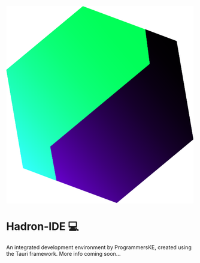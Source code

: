 <img src='./src-tauri/app_icons/app-icon.svg' width='500'/>

# Hadron-IDE :computer:
An integrated development environment by ProgrammersKE, created using the Tauri framework. More info coming soon...



